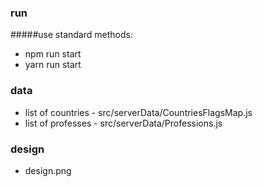 ### run
#####use standard methods:
+ npm run start
+ yarn run start

### data
+ list of countries - src/serverData/CountriesFlagsMap.js
+ list of professes - src/serverData/Professions.js

### design
+ design.png